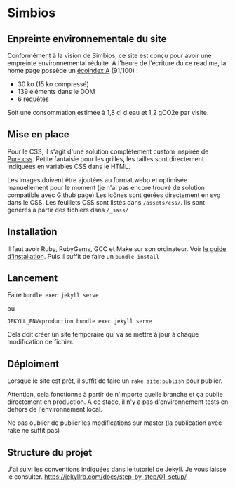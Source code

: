 # Simbios

## Enpreinte environnementale du site
Conformément à la vision de Simbios, ce site est conçu pour avoir une empreinte environnemental réduite.
A l'heure de l'écriture du ce read me, la home page possède un [écoindex A](https://www.ecoindex.fr/resultat/?id=8278ca23-a84d-4fb9-afc7-f06f397b1b77) (91/100) :
 - 30 ko (15 ko compressé)
 - 139 éléments dans le DOM
 - 6 requêtes
 
Soit une consommation estimée à 1,8 cl d'eau et 1,2 gCO2e par visite.

## Mise en place

Pour le CSS, il s'agit d'une solution complètement custom inspirée de [Pure.css](https://purecss.io/). Petite fantaisie pour les grilles, les tailles sont directement indiquées en variables CSS dans le HTML.

Les images doivent être ajoutées au format webp et optimisée manuellement pour le moment (je n'ai pas encore trouvé de solution compatible avec Github page)
Les icônes sont gérées directement en svg dans le CSS.
Les feuillets CSS sont listés dans `/assets/css/`. Ils sont générés à partir des fichiers dans `/_sass/`

## Installation
Il faut avoir Ruby, RubyGems, GCC et Make sur son ordinateur. Voir [le guide d'installation](https://jekyllrb.com/docs/installation/).
Puis il suffit de faire un
```bundle install```

## Lancement
Faire
``` bundle exec jekyll serve ```

ou

``` JEKYLL_ENV=production bundle exec jekyll serve ```

Cela doit créer un site temporaire qui va se mettre à jour à chaque modification de fichier.


## Déploiment

Lorsque le site est prêt, il suffit de faire un 
``` rake site:publish ```
pour publier. 

Attention, cela fonctionne à partir de n'importe quelle branche et ça publie directement en production. A ce stade, il n'y a pas d'environnement tests en dehors de l'environnement local.

Ne pas oublier de publier les modifications sur master (la publication avec rake ne suffit pas)

## Structure du projet
J'ai suivi les conventions indiquées dans le tutoriel de Jekyll. Je vous laisse le consulter.
https://jekyllrb.com/docs/step-by-step/01-setup/
